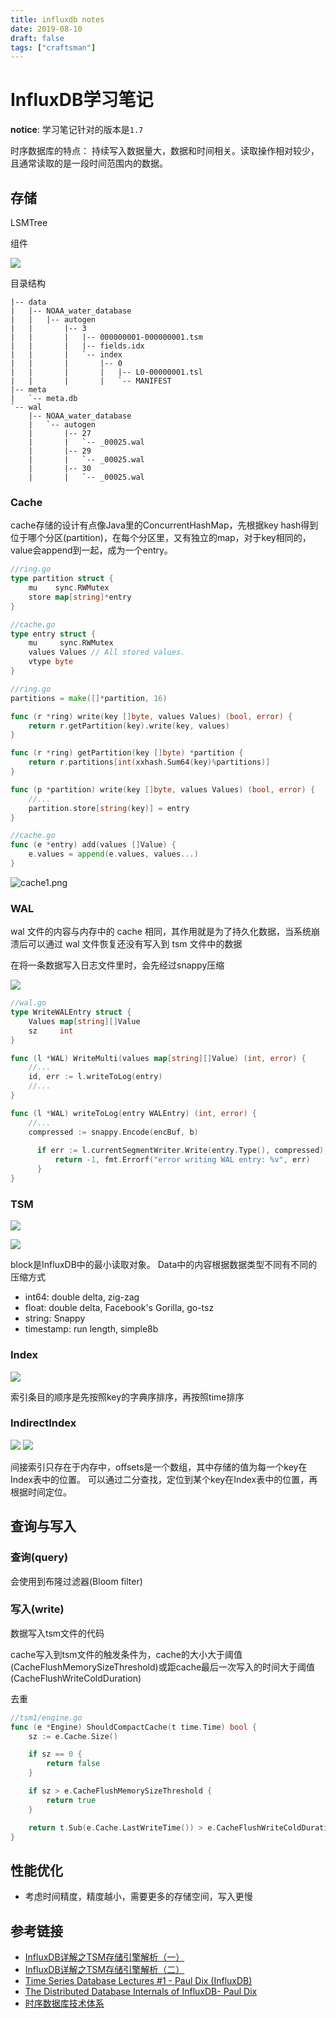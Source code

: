 ```yaml
---
title: influxdb notes
date: 2019-08-10
draft: false
tags: ["craftsman"]
---
```


# InfluxDB学习笔记

__notice__: 学习笔记针对的版本是`1.7`

时序数据库的特点：
持续写入数据量大，数据和时间相关。读取操作相对较少，且通常读取的是一段时间范围内的数据。

## 存储

LSMTree

组件

![](https://i.loli.net/2019/08/10/Fd6WUoetgZcMR8h.jpg)

目录结构

```
|-- data
|   |-- NOAA_water_database
|   |   |-- autogen
|   |       |-- 3
|   |       |   |-- 000000001-000000001.tsm
|   |       |   |-- fields.idx
|   |       |   `-- index
|   |       |       |-- 0
|   |       |       |   |-- L0-00000001.tsl
|   |       |       |   `-- MANIFEST
|-- meta
|   `-- meta.db
`-- wal
    |-- NOAA_water_database
    |   `-- autogen
    |       |-- 27
    |       |   `-- _00025.wal
    |       |-- 29
    |       |   `-- _00025.wal
    |       |-- 30
    |       |   `-- _00025.wal
```

### Cache

cache存储的设计有点像Java里的ConcurrentHashMap，先根据key hash得到位于哪个分区(partition)，在每个分区里，又有独立的map，对于key相同的，value会append到一起，成为一个entry。

```go
//ring.go
type partition struct {
	mu    sync.RWMutex
	store map[string]*entry
}

//cache.go
type entry struct {
	mu     sync.RWMutex
	values Values // All stored values.
	vtype byte
}

//ring.go
partitions = make([]*partition, 16)

func (r *ring) write(key []byte, values Values) (bool, error) {
	return r.getPartition(key).write(key, values)
}

func (r *ring) getPartition(key []byte) *partition {
	return r.partitions[int(xxhash.Sum64(key)%partitions)]
}

func (p *partition) write(key []byte, values Values) (bool, error) {
    //...
    partition.store[string(key)] = entry    
}

//cache.go
func (e *entry) add(values []Value) {
    e.values = append(e.values, values...)
}
```

![cache1.png](https://i.loli.net/2019/08/10/YWVuzpKQGdltZSA.png)


### WAL

wal 文件的内容与内存中的 cache 相同，其作用就是为了持久化数据，当系统崩溃后可以通过 wal 文件恢复还没有写入到 tsm 文件中的数据

在将一条数据写入日志文件里时，会先经过snappy压缩

![](https://i.loli.net/2019/08/10/CrbPfwzEQIy7142.jpg)

```go
//wal.go
type WriteWALEntry struct {
	Values map[string][]Value
	sz     int
}

func (l *WAL) WriteMulti(values map[string][]Value) (int, error) {
    //...
    id, err := l.writeToLog(entry)
    //...
}

func (l *WAL) writeToLog(entry WALEntry) (int, error) {
    //...
    compressed := snappy.Encode(encBuf, b)
    
	  if err := l.currentSegmentWriter.Write(entry.Type(), compressed); err != nil {
		  return -1, fmt.Errorf("error writing WAL entry: %v", err)
	  }
}
```


### TSM

![](https://i.loli.net/2019/08/10/FnUZ41yv35Tz2H9.jpg)

![](https://i.loli.net/2019/08/10/2eiaSmAnVkwB6Wy.jpg)

block是InfluxDB中的最小读取对象。
Data中的内容根据数据类型不同有不同的压缩方式
- int64: double delta, zig-zag
- float: double delta, Facebook's Gorilla, go-tsz
- string: Snappy
- timestamp: run length, simple8b


### Index

![](https://i.loli.net/2019/08/10/3teVmAEBLSNUjlR.jpg)

索引条目的顺序是先按照key的字典序排序，再按照time排序

### IndirectIndex

![](https://i.loli.net/2019/08/10/2qMtkFgiK45jc69.jpg)
![](https://i.loli.net/2019/08/10/iJ9wqgPQE246Dck.jpg)

间接索引只存在于内存中，offsets是一个数组，其中存储的值为每一个key在Index表中的位置。
可以通过二分查找，定位到某个key在Index表中的位置，再根据时间定位。


## 查询与写入

### 查询(query)

会使用到布隆过滤器(Bloom filter)

### 写入(write)

数据写入tsm文件的代码

cache写入到tsm文件的触发条件为，cache的大小大于阈值(CacheFlushMemorySizeThreshold)或距cache最后一次写入的时间大于阈值(CacheFlushWriteColdDuration)

去重

```go
//tsm1/engine.go
func (e *Engine) ShouldCompactCache(t time.Time) bool {
	sz := e.Cache.Size()

	if sz == 0 {
		return false
	}

	if sz > e.CacheFlushMemorySizeThreshold {
		return true
	}

	return t.Sub(e.Cache.LastWriteTime()) > e.CacheFlushWriteColdDuration
}
```

## 性能优化

- 考虑时间精度，精度越小，需要更多的存储空间，写入更慢


## 参考链接

- [InfluxDB详解之TSM存储引擎解析（一）](http://blog.fatedier.com/2016/08/05/detailed-in-influxdb-tsm-storage-engine-one/)
- [InfluxDB详解之TSM存储引擎解析（二）](http://blog.fatedier.com/2016/08/15/detailed-in-influxdb-tsm-storage-engine-two/)
- [Time Series Database Lectures #1 - Paul Dix (InfluxDB)](https://www.youtube.com/watch?v=2SUBRE6wGiA)
- [The Distributed Database Internals of InfluxDB- Paul Dix](https://www.youtube.com/watch?v=VHvF-_IT1QQ)
- [时序数据库技术体系](http://hbasefly.com/2018/03/27/timeseries-database-6/?ealchg=k7rxv2)
